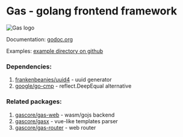 # Gas - golang frontend framework

![Gas logo](https://raw.githubusercontent.com/gascore/gas/master/logo.png)

Documentation: [godoc.org](https://godoc.org/github.com/gascore/gas)

Examples: [example directory on github](https://github.com/gascore/gas/blob/master/examples)

### Dependencies:

1. [frankenbeanies/uuid4](https://github.com/frankenbeanies/uuid4) - uuid generator
2. [google/go-cmp](https://github.com/google/go-cmp) - reflect.DeepEqual alternative

### Related packages:

1. [gascore/gas-web](https://github.com/gascore/gas-web) - wasm/gojs backend
2. [gascore/gasx](https://github.com/gascore/gasx) - vue-like templates parser
3. [gascore/gas-router](https://github.com/gascore/gas-router) - web router
